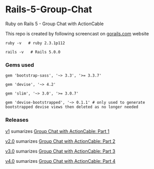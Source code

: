 # Rails-5-Group-Chat
Ruby on Rails 5 - Group Chat with ActionCable 

This repo is created by following screencast on [gorails.com](https://gorails.com/) website

```
ruby -v   # ruby 2.3.1p112 
```

```
rails -v   # Rails 5.0.0
```

### Gems used

```
gem 'bootstrap-sass', '~> 3.3', '>= 3.3.7'

gem 'devise', '~> 4.2'

gem 'slim', '~> 3.0', '>= 3.0.7'

gem 'devise-bootstrapped', '~> 0.1.1' # only used to generate bootstrapped devise views then deleted as no longer needed
```

### Releases

[v1](https://github.com/josefzacek/Rails-5-Group-Chat/releases/tag/v1) sumarizes [Group Chat with ActionCable: Part 1](https://gorails.com/episodes/group-chat-with-actioncable-part-1)

[v2.0](https://github.com/josefzacek/rails-5-group-chat/releases/tag/v2.0) sumarizes [Group Chat with ActionCable: Part 2](https://gorails.com/episodes/group-chat-with-actioncable-part-2)

[v3.0](https://github.com/josefzacek/rails-5-group-chat/releases/tag/v3.0) sumarizes [Group Chat with ActionCable: Part 3](https://gorails.com/episodes/group-chat-with-actioncable-part-3)

[v4.0](https://github.com/josefzacek/rails-5-group-chat/releases/tag/v4.0) sumarizes [Group Chat with ActionCable: Part 4](https://gorails.com/episodes/group-chat-with-actioncable-part-4)

